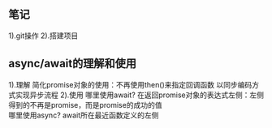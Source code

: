 ## 笔记
  1).git操作
  2).搭建项目

## async/await的理解和使用
  1).理解
      简化promise对象的使用：不再使用then()来指定回调函数
      以同步编码方式实现异步流程
  2).使用
     哪里使用await? 在返回promise对象的表达式左侧：左侧得到的不再是promise，而是promise的成功的值  
     哪里使用async? await所在最近函数定义的左侧
